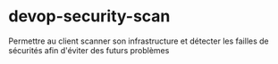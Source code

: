 # devop-security-scan
Permettre au client  scanner son infrastructure et détecter les failles de sécurités afin d'éviter des futurs problèmes

